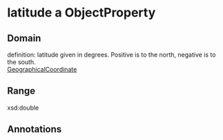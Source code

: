 # latitude a ObjectProperty

## Domain

definition: latitude given in degrees. Positive is to the north, negative is to the south.<br>
[GeographicalCoordinate](/0.1/GeographicalCoordinate)

## Range

xsd:double

## Annotations


